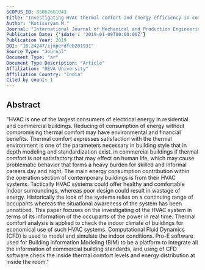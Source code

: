 ```yaml
---
SCOPUS_ID: 85062661043
Title: "Investigating HVAC thermal comfort and energy efficiency in commercial buildings"
Author: "Kotisuryam M."
Journal: "International Journal of Mechanical and Production Engineering Research and Development"
Publication Date: {'$date': '2019-01-09T00:00:00Z'}
Publication Year: 2019
DOI: "10.24247/ijmperdfeb201931"
Source Type: "Journal"
Document Type: "ar"
Document Type Description: "Article"
Affiliation: "REVA University"
Affiliation Country: "India"
Cited by count: 1
---
```


## Abstract
"HVAC is one of the largest consumers of electrical energy in residential and commercial buildings. Reducing of consumption of energy without compromising thermal comfort may have environmental and financial benefits. Thermal comfort expresses satisfaction with the thermal environment is one of the parameters necessary in building style that in depth modeling and standardization exist. in commercial buildings if thermal comfort is not satisfactory that may effect on human life, which may cause problematic behavior that forms a heavy burden for skilled and informal careers day and night. The main energy consumption contribution within the operation section of contemporary buildings is from their HVAC systems. Tactically HVAC systems could offer healthy and comfortable indoor surroundings, whereas poor design could result in wastage of energy. Historically the look of the systems relies on a continuing range of occupants whereas the situational awareness of the system has been unnoticed. This paper focuses on the investigating of the HVAC system in terms of its information of the occupants of the power in real time. Thermal comfort analysis is applied to check the indoor climate of buildings for economical use of such HVAC systems. Computational Fluid Dynamics (CFD) is used to model and simulate the indoor conditions. Pro-E software used for Building information Modeling (BIM) to be a platform to integrate all the information of commercial building standards, and using of CFD software check the inside thermal comfort levels and energy distribution at inside the room."
